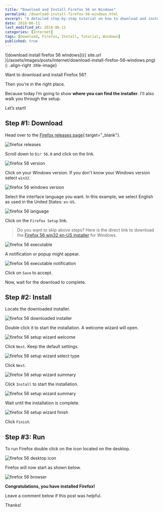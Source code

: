```yaml
---
title: "Download and Install Firefox 56 on Windows"
permalink: /download-install-firefox-56-windows.html
excerpt: "A detailed step-by-step tutorial on how to download and install Firefox 56 on Windows."
date: 2018-06-11
last_modified_at: 2018-06-11
categories: [Internet]
tags: [Download, Firefox, Install, Tutorial, Windows]
published: true
---
```


![download install firefox 56 windows]({{ site.url }}/assets/images/posts/internet/download-install-firefox-56-windows.png){: .align-right .title-image}

Want to download and install Firefox 56?

Then you’re in the right place.

Because today I’m going to show **where you can find the installer**. I'll also walk you through the setup.

Let’s start!

## Step #1: Download

Head over to the [Firefox releases page](https://ftp.mozilla.org/pub/firefox/releases/){:target="_blank"}.

<img src="{{ site.url }}/assets/images/posts/internet/firefox-releases.png" alt="firefox releases">

Scroll down to `Dir 56.0` and click on the link.

<img src="{{ site.url }}/assets/images/posts/internet/firefox-56-version.png" alt="firefox 56 version">

Click on your Windows version. If you don't know your Windows version select `win32`.

<img src="{{ site.url }}/assets/images/posts/internet/firefox-56-windows-version.png" alt="firefox 56 windows version">

Select the interface language you want. In this example, we select English as used in the United States: `en-US`.

<img src="{{ site.url }}/assets/images/posts/internet/firefox-56-language.png" alt="firefox 56 language">

Click on the `Firefox Setup` link.

> Do you want to skip above steps? Here is the direct link to download the [Firefox 56 win32 en-US installer](https://ftp.mozilla.org/pub/firefox/releases/56.0/win32/en-US/) for Windows.

<img src="{{ site.url }}/assets/images/posts/internet/firefox-56-executable.png" alt="firefox 56 executable">

A notification or popup might appear.

<img src="{{ site.url }}/assets/images/posts/internet/firefox-56-executable-notification.png" alt="firefox 56 executable notification">

Click on `Save` to accept.

Now, wait for the download to complete.

## Step #2: Install

Locate the downloaded installer.

<img src="{{ site.url }}/assets/images/posts/internet/firefox-56-downloaded-installer.png" alt="firefox 56 downloaded installer">

Double click it to start the installation. A welcome wizard will open.

<img src="{{ site.url }}/assets/images/posts/internet/firefox-56-setup-wizard-welcome.png" alt="firefox 56 setup wizard welcome">

Click `Next`. Keep the default settings.

<img src="{{ site.url }}/assets/images/posts/internet/firefox-56-setup-wizard-select-type.png" alt="firefox 56 setup wizard select type">

Click `Next`.

<img src="{{ site.url }}/assets/images/posts/internet/firefox-56-setup-wizard-summary.png" alt="firefox 56 setup wizard summary">

Click `Install` to start the installation.

<img src="{{ site.url }}/assets/images/posts/internet/firefox-56-setup-wizard-summary.png" alt="firefox 56 setup wizard summary">

Wait until the installation is complete.

<img src="{{ site.url }}/assets/images/posts/internet/firefox-56-setup-wizard-finish.png" alt="firefox 56 setup wizard finish">

Click `Finish`.

## Step #3: Run

To run Firefox double click on the icon located on the desktop.

<img src="{{ site.url }}/assets/images/posts/internet/firefox-56-desktop-icon.png" alt="firefox 56 desktop icon">

Firefox will now start as shown below.

<img src="{{ site.url }}/assets/images/posts/internet/firefox-56-browser.png" alt="firefox 56 browser">

**Congratulations, you have installed Firefox!**

Leave a comment below if this post was helpful.

Thanks!
